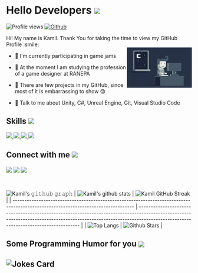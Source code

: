 <h1> Hello Developers <img src = "https://raw.githubusercontent.com/MartinHeinz/MartinHeinz/master/wave.gif" width = 30px> </h1>
<p align='center'>
</p>

![Profile views](https://visitor-badge.glitch.me/badge?page_id=KamilShernyaev.KamilShernyaev)
[![Github](https://img.shields.io/github/followers/KamilShernyaev?label=Follow&style=social)](https://github.com/KamilShernyaev)

<div size='20px'> Hi! My name is Kamil. Thank You for taking the time to view my GitHub Profile :smile:
</div>

<img width="35%" align="right" alt="Github" src="https://raw.githubusercontent.com/AVS1508/AVS1508/master/assets/Night-Coding.gif" />

- 🔭 I'm currently participating in game jams

- 🌱 At the moment I am studying the profession of a game designer at RANEPA

- 👯 There are few projects in my GitHub, since most of it is embarrassing to show :sweat:

- 💬 Talk to me about Unity, C#, Unreal Engine, Git, Visual Studio Code

<h2> Skills <img src = "https://media2.giphy.com/media/QssGEmpkyEOhBCb7e1/giphy.gif?cid=ecf05e47a0n3gi1bfqntqmob8g9aid1oyj2wr3ds3mg700bl&rid=giphy.gif" width = 32px> </h2>
<a href= https://github.com/KamilShernyaev?tab=repositories&q=&type=&language=csharp&sort= > <img width ='32px' src ='https://raw.githubusercontent.com/rahulbanerjee26/githubAboutMeGenerator/main/icons/csharp.svg'> </a>
<a href= https://github.com/KamilShernyaev?tab=repositories&q=&type=&language=csharp&sort= > <img width ='32px' src ='https://raw.githubusercontent.com/rahulbanerjee26/githubAboutMeGenerator/main/icons/unity.svg'> </a>
<a href= https://github.com/KamilShernyaev?tab=repositories&q= > <img width ='32px' src ='https://raw.githubusercontent.com/rahulbanerjee26/githubAboutMeGenerator/main/icons/unreal.svg'> </a>
<a href= https://github.com/KamilShernyaev?tab=repositories&q= > <img width ='32px' src 
='https://user-images.githubusercontent.com/103457938/187045503-0d8557b8-9b7b-43be-815c-d499f6137903.png'> </a>

<h2> Connect with me <img src='https://raw.githubusercontent.com/ShahriarShafin/ShahriarShafin/main/Assets/handshake.gif' width="100px"> </h2>
<a href = 'https://discordapp.com/users/527901142269689856'> <img width = '32px' align= 'center' src="https://github.com/rahulbanerjee26/githubProfileReadmeGenerator/blob/main/icons/discord.svg"/></a>
<a href = 'https://t.me/GoodYhink'> <img width = '32px' align= 'center' 
src="https://user-images.githubusercontent.com/103457938/187045729-99f62a9d-2bc1-4417-9608-090371d10275.png"/></a>
<a href = 'https://www.github.com/KamilShernyaev'> <img width = '32px' align= 'center' src="https://raw.githubusercontent.com/rahulbanerjee26/githubAboutMeGenerator/main/icons/github.svg"/></a>


<br>
<br>
  <br>

 ![Kamil's 𝚐𝚒𝚝𝚑𝚞𝚋 𝚐𝚛𝚊𝚙𝚑](https://activity-graph.herokuapp.com/graph?username=KamilShernyaev&theme=redical&hide_border=true&area=true)
| ![Kamil's github stats](https://github-readme-stats.vercel.app/api?username=KamilShernyaev&show_icons=true&theme=radical)             | ![Kamil GitHub Streak](https://github-readme-streak-stats.herokuapp.com/?user=KamilShernyaev&theme=radical)                                                                                                           |
| --------------------------------------------------------------------------------------------------------------------------------- | ----------------------------------------------------------------------------------------------------------------------------------------------------------------------------------------------------------------- |
| ![Top Langs](https://github-readme-stats.vercel.app/api/top-langs/?username=KamilShernyaev&langs_count=8&theme=radical&layout=compact) | ![Github Stars](https://github-readme-stats.vercel.app/api?username=KamilShernyaev&show_icons=true&locale=en&count_private=true&hide_rank=true&custom_title=My%20GitHub%20Stats&disable_animations=true&theme=radical) |

<h2> Some Programming Humor for you <img align ='center' src='https://media2.giphy.com/media/UQDSBzfyiBKvgFcSTw/giphy.gif?cid=ecf05e47p3cd513axbek3f56ti3jzizq8hincw20jauyyfyw&rid=giphy.gif' width = '32px'></h2>

![Jokes Card](https://readme-jokes.vercel.app/api?theme=radical)
-------
